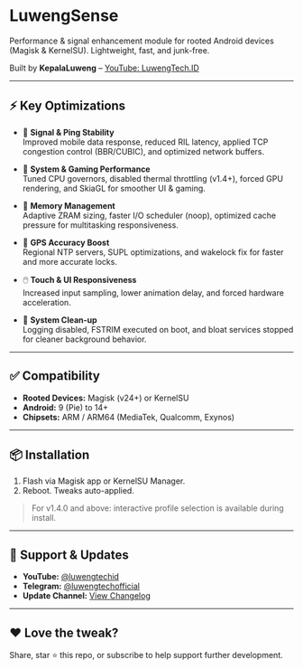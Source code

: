 # LuwengSense

Performance & signal enhancement module for rooted Android devices (Magisk & KernelSU). Lightweight, fast, and junk-free.

Built by **KepalaLuweng** – [YouTube: LuwengTech.ID](https://www.youtube.com/@luwengtechid)

---

## ⚡️ Key Optimizations

- 📶 **Signal & Ping Stability**  
  Improved mobile data response, reduced RIL latency, applied TCP congestion control (BBR/CUBIC), and optimized network buffers.

- 🚀 **System & Gaming Performance**  
  Tuned CPU governors, disabled thermal throttling (v1.4+), forced GPU rendering, and SkiaGL for smoother UI & gaming.

- 🔧 **Memory Management**  
  Adaptive ZRAM sizing, faster I/O scheduler (noop), optimized cache pressure for multitasking responsiveness.

- 📍 **GPS Accuracy Boost**  
  Regional NTP servers, SUPL optimizations, and wakelock fix for faster and more accurate locks.

- 🖱️ **Touch & UI Responsiveness**  
  Increased input sampling, lower animation delay, and forced hardware acceleration.

- 🧹 **System Clean-up**  
  Logging disabled, FSTRIM executed on boot, and bloat services stopped for cleaner background behavior.

---

## ✅ Compatibility

- **Rooted Devices:** Magisk (v24+) or KernelSU
- **Android:** 9 (Pie) to 14+
- **Chipsets:** ARM / ARM64 (MediaTek, Qualcomm, Exynos)

---

## 📦 Installation

1. Flash via Magisk app or KernelSU Manager.  
2. Reboot. Tweaks auto-applied.

> For v1.4.0 and above: interactive profile selection is available during install.

---

## 💬 Support & Updates

- **YouTube:** [@luwengtechid](https://www.youtube.com/@luwengtechid)  
- **Telegram:** [@luwengtechofficial](https://t.me/luwengtechofficial)  
- **Update Channel:** [View Changelog](https://github.com/KepalaLuweng/LuwengSense/releases)

---

## ❤️ Love the tweak?

Share, star ⭐ this repo, or subscribe to help support further development.
